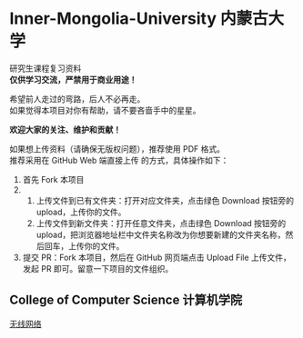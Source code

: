 # Inner-Mongolia-University 内蒙古大学

研究生课程复习资料  
**仅供学习交流，严禁用于商业用途！**  
 
希望前人走过的弯路，后人不必再走。  
如果觉得本项目对你有帮助，请不要吝啬手中的星星。

**欢迎大家的关注、维护和贡献！**

如果想上传资料（请确保无版权问题），推荐使用 PDF 格式。  
推荐采用在 GitHub Web 端直接上传 的方式，具体操作如下：

1. 首先 Fork 本项目
1. 1. 上传文件到已有文件夹：打开对应文件夹，点击绿色 Download 按钮旁的 upload，上传你的文件。
   2. 上传文件到新文件夹：打开任意文件夹，点击绿色 Download 按钮旁的 upload，把浏览器地址栏中文件夹名称改为你想要新建的文件夹名称，然后回车，上传你的文件。
1. 提交 PR：Fork 本项目，然后在 GitHub 网页端点击 Upload File 上传文件，发起 PR 即可。留意一下项目的文件组织。

## College of Computer Science 计算机学院
[无线网络](https://github.com/ztianming/Inner-Mongolia-University/tree/master/College%20of%20Computer%20Science/%E6%97%A0%E7%BA%BF%E7%BD%91%E7%BB%9C)
